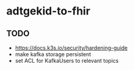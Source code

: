 # adtgekid-to-fhir

## TODO

- <https://docs.k3s.io/security/hardening-guide>
- make kafka storage persistent
- set ACL for KafkaUsers to relevant topics
